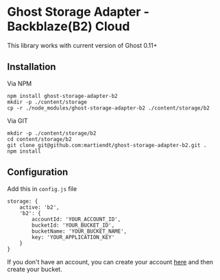 # Ghost Storage Adapter - Backblaze(B2) Cloud
This library works with current version of Ghost 0.11+

## Installation

Via NPM
```
npm install ghost-storage-adapter-b2
mkdir -p ./content/storage
cp -r ./node_modules/ghost-storage-adapter-b2 ./content/storage/b2
```

Via GIT
```
mkdir -p ./content/storage/b2
cd content/storage/b2
git clone git@github.com:martiendt/ghost-storage-adapter-b2.git .
npm install
```

## Configuration
Add this in `config.js` file
```
storage: {
    active: 'b2',
    'b2': {
        accountId: 'YOUR_ACCOUNT_ID',
        bucketId: 'YOUR_BUCKET_ID',
        bucketName: 'YOUR_BUCKET_NAME',
        key: 'YOUR_APPLICATION_KEY'
    }
}   
```

If you don't have an account, you can create your account [here](https://www.backblaze.com) and then create your bucket.


